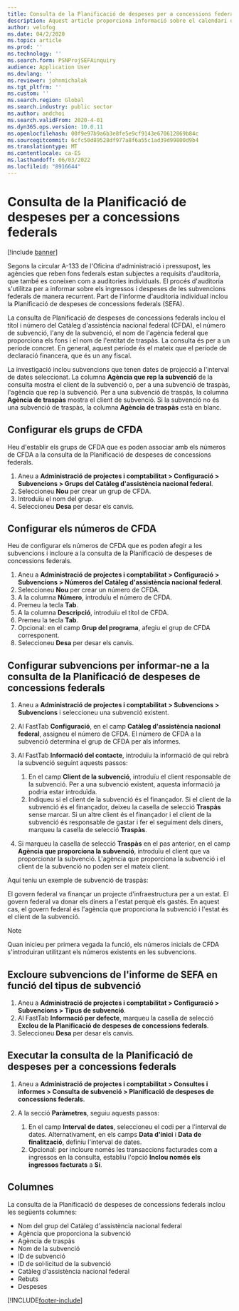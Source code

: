```yaml
---
title: Consulta de la Planificació de despeses per a concessions federals
description: Aquest article proporciona informació sobre el calendari de despeses de la investigació dels premis federals.
author: velofog
ms.date: 04/2/2020
ms.topic: article
ms.prod: ''
ms.technology: ''
ms.search.form: PSNProjSEFAinquiry
audience: Application User
ms.devlang: ''
ms.reviewer: johnmichalak
ms.tgt_pltfrm: ''
ms.custom: ''
ms.search.region: Global
ms.search.industry: public sector
ms.author: andchoi
ms.search.validFrom: 2020-4-01
ms.dyn365.ops.version: 10.0.11
ms.openlocfilehash: 00f9e97b9a6b3e8fe5e9cf9143e670612869b84c
ms.sourcegitcommit: 6cfc50d89528df977a8f6a55c1ad39d99800d9b4
ms.translationtype: MT
ms.contentlocale: ca-ES
ms.lasthandoff: 06/03/2022
ms.locfileid: "8916644"
---
```

# <a name="schedule-of-expenditures-of-federal-awards-inquiry"></a>Consulta de la Planificació de despeses per a concessions federals

[!include [banner](../includes/banner.md)]

Segons la circular A-133 de l'Oficina d'administració i pressupost, les agències que reben fons federals estan subjectes a requisits d'auditoria, que també es coneixen com a auditories individuals. El procés d'auditoria s'utilitza per a informar sobre els ingressos i despeses de les subvencions federals de manera recurrent. Part de l'informe d'auditoria individual inclou la Planificació de despeses de concessions federals (SEFA).

La consulta de Planificació de despeses de concessions federals inclou el títol i número del Catàleg d'assistència nacional federal (CFDA), el número de subvenció, l'any de la subvenció, el nom de l'agència federal que proporciona els fons i el nom de l'entitat de traspàs. La consulta és per a un període concret. En general, aquest període és el mateix que el període de declaració financera, que és un any fiscal.

La investigació inclou subvencions que tenen dates de projecció a l'interval de dates seleccionat. La columna **Agència que rep la subvenció** de la consulta mostra el client de la subvenció o, per a una subvenció de traspàs, l'agència que rep la subvenció. Per a una subvenció de traspàs, la columna **Agència de traspàs** mostra el client de subvenció. Si la subvenció no és una subvenció de traspàs, la columna **Agència de traspàs** està en blanc.

## <a name="set-up-the-cfda-clusters"></a>Configurar els grups de CFDA

Heu d'establir els grups de CFDA que es poden associar amb els números de CFDA a la consulta de la Planificació de despeses de concessions federals.

1. Aneu a **Administració de projectes i comptabilitat \> Configuració \> Subvencions \> Grups del Catàleg d'assistència nacional federal**.
2. Seleccioneu **Nou** per crear un grup de CFDA.
3. Introduïu el nom del grup.
4. Seleccioneu **Desa** per desar els canvis.

## <a name="set-up-cfda-numbers"></a>Configurar els números de CFDA

Heu de configurar els números de CFDA que es poden afegir a les subvencions i incloure a la consulta de la Planificació de despeses de concessions federals.

1. Aneu a **Administració de projectes i comptabilitat \> Configuració \> Subvencions \> Números del Catàleg d'assistència nacional federal**.
2. Seleccioneu **Nou** per crear un número de CFDA.
3. A la columna **Número**, introduïu el número de CFDA.
4. Premeu la tecla **Tab**.
5. A la columna **Descripció**, introduïu el títol de CFDA.
6. Premeu la tecla **Tab**.
7. Opcional: en el camp **Grup del programa**, afegiu el grup de CFDA corresponent.
8. Seleccioneu **Desa** per desar els canvis.

## <a name="set-up-grants-to-report-for-the-schedule-of-expenditures-of-federal-awards-inquiry"></a>Configurar subvencions per informar-ne a la consulta de la Planificació de despeses de concessions federals

1. Aneu a **Administració de projectes i comptabilitat \> Subvencions \> Subvencions** i seleccioneu una subvenció existent.
2. Al FastTab **Configuració**, en el camp **Catàleg d'assistència nacional federal**, assigneu el número de CFDA. El número de CFDA a la subvenció determina el grup de CFDA per als informes.
3. Al FastTab **Informació del contacte**, introduïu la informació de qui rebrà la subvenció seguint aquests passos:

    1. En el camp **Client de la subvenció**, introduïu el client responsable de la subvenció. Per a una subvenció existent, aquesta informació ja podria estar introduïda.
    2. Indiqueu si el client de la subvenció és el finançador. Si el client de la subvenció és el finançador, deixeu la casella de selecció **Traspàs** sense marcar. Si un altre client és el finançador i el client de la subvenció és responsable de gastar i fer el seguiment dels diners, marqueu la casella de selecció **Traspàs**.

4. Si marqueu la casella de selecció **Traspàs** en el pas anterior, en el camp **Agència que proporciona la subvenció**, introduïu el client que va proporcionar la subvenció. L'agència que proporciona la subvenció i el client de la subvenció no poden ser el mateix client.

Aquí teniu un exemple de subvenció de traspàs:

El govern federal va finançar un projecte d'infraestructura per a un estat. El govern federal va donar els diners a l'estat perquè els gastés. En aquest cas, el govern federal és l'agència que proporciona la subvenció i l'estat és el client de la subvenció.

> [!NOTE] 
> Quan inicieu per primera vegada la funció, els números inicials de CFDA s'introduiran utilitzant els números existents en les subvencions.

## <a name="exclude-grants-from-sefa-reporting-based-on-the-grant-type"></a>Excloure subvencions de l'informe de SEFA en funció del tipus de subvenció

1. Aneu a **Administració de projectes i comptabilitat \> Configuració \> Subvencions \> Tipus de subvenció**.
2. Al FastTab **Informació per defecte**, marqueu la casella de selecció **Exclou de la Planificació de despeses de concessions federals**.
3. Seleccioneu **Desa** per desar els canvis.

## <a name="run-the-schedule-of-expenditures-of-federal-awards-inquiry"></a>Executar la consulta de la Planificació de despeses per a concessions federals

1. Aneu a **Administració de projectes i comptabilitat \> Consultes i informes \> Consulta de subvenció \> Planificació de despeses de concessions federals**.
2. A la secció **Paràmetres**, seguiu aquests passos:

    1. En el camp **Interval de dates**, seleccioneu el codi per a l'interval de dates. Alternativament, en els camps **Data d'inici** i **Data de finalització**, definiu l'interval de dates.
    2. Opcional: per incloure només les transaccions facturades com a ingressos en la consulta, establiu l'opció **Inclou només els ingressos facturats** a **Sí**.

## <a name="columns"></a>Columnes

La consulta de la Planificació de despeses de concessions federals inclou les següents columnes:

- Nom del grup del Catàleg d'assistència nacional federal
- Agència que proporciona la subvenció
- Agència de traspàs
- Nom de la subvenció
- ID de subvenció
- ID de sol·licitud de la subvenció
- Catàleg d'assistència nacional federal
- Rebuts
- Despeses


[!INCLUDE[footer-include](../includes/footer-banner.md)]